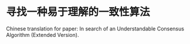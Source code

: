 # 寻找一种易于理解的一致性算法

Chinese translation for paper: In search of an Understandable Consensus Algorithm \(Extended Version\).

